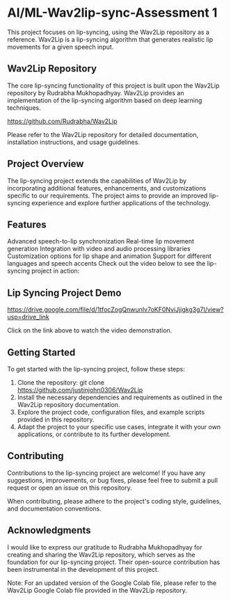 # AI/ML-Wav2lip-sync-Assessment 1
This project focuses on lip-syncing, using the Wav2Lip repository as a reference. Wav2Lip is a lip-syncing algorithm that generates realistic lip movements for a given speech input.

## Wav2Lip Repository
The core lip-syncing functionality of this project is built upon the Wav2Lip repository by Rudrabha Mukhopadhyay. Wav2Lip provides an implementation of the lip-syncing algorithm based on deep learning techniques.

https://github.com/Rudrabha/Wav2Lip

Please refer to the Wav2Lip repository for detailed documentation, installation instructions, and usage guidelines.

## Project Overview
The lip-syncing project extends the capabilities of Wav2Lip by incorporating additional features, enhancements, and customizations specific to our requirements. The project aims to provide an improved lip-syncing experience and explore further applications of the technology.

## Features
Advanced speech-to-lip synchronization
Real-time lip movement generation
Integration with video and audio processing libraries
Customization options for lip shape and animation
Support for different languages and speech accents
Check out the video below to see the lip-syncing project in action:

## Lip Syncing Project Demo
https://drive.google.com/file/d/1tfocZogQnwunIv7oKF0NviJjigkg3g7I/view?usp=drive_link

Click on the link above to watch the video demonstration.

## Getting Started
To get started with the lip-syncing project, follow these steps:

1. Clone the repository:
git clone https://github.com/justinjohn0306/Wav2Lip
2. Install the necessary dependencies and requirements as outlined in the Wav2Lip repository documentation.
3. Explore the project code, configuration files, and example scripts provided in this repository.
4. Adapt the project to your specific use cases, integrate it with your own applications, or contribute to its further development.

## Contributing
Contributions to the lip-syncing project are welcome! If you have any suggestions, improvements, or bug fixes, please feel free to submit a pull request or open an issue on this repository.

When contributing, please adhere to the project's coding style, guidelines, and documentation conventions.

## Acknowledgments
I would like to express our gratitude to Rudrabha Mukhopadhyay for creating and sharing the Wav2Lip repository, which serves as the foundation for our lip-syncing project. Their open-source contribution has been instrumental in the development of this project.

Note: For an updated version of the Google Colab file, please refer to the Wav2Lip Google Colab file provided in the Wav2Lip repository.
